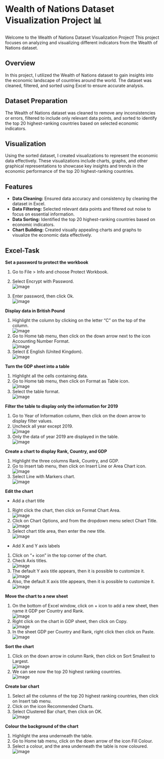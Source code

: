 
# Wealth of Nations Dataset Visualization Project 📊

Welcome to the Wealth of Nations Dataset Visualization Project! This project focuses on analyzing and visualizing different indicators from the Wealth of Nations dataset.

## Overview

In this project, I utilized the Wealth of Nations dataset to gain insights into the economic landscape of countries around the world. The dataset was cleaned, filtered, and sorted using Excel to ensure accurate analysis.

## Dataset Preparation

The Wealth of Nations dataset was cleaned to remove any inconsistencies or errors, filtered to include only relevant data points, and sorted to identify the top 20 highest-ranking countries based on selected economic indicators.

## Visualization

Using the sorted dataset, I created visualizations to represent the economic data effectively. These visualizations include charts, graphs, and other graphical representations to showcase key insights and trends in the economic performance of the top 20 highest-ranking countries.

## Features

- **Data Cleaning:** Ensured data accuracy and consistency by cleaning the dataset in Excel.
- **Data Filtering:** Selected relevant data points and filtered out noise to focus on essential information.
- **Data Sorting:** Identified the top 20 highest-ranking countries based on economic indicators.
- **Chart Building:** Created visually appealing charts and graphs to visualize the economic data effectively.

## Excel-Task

**Set a password to protect the workbook**
1)	Go to File > Info and choose Protect Workbook.
2)	Select Encrypt with Password.<br>
 ![image](https://github.com/JiheneGouider/Wealth-of-Nations-Excel-and-Tableau-Project/assets/168087527/13a590ad-ab23-47b7-8c77-3be7a8d8aea9)

 
3)	Enter password, then click Ok.<br>
 ![image](https://github.com/JiheneGouider/Wealth-of-Nations-Excel-and-Tableau-Project/assets/168087527/a1fc9d30-f1d9-4bf2-8372-739b1739a1ac)


**Display data in British Pound**
1)	Highlight the column by clicking on the letter “C” on the top of the column.<br>
![image](https://github.com/JiheneGouider/Wealth-of-Nations-Excel-and-Tableau-Project/assets/168087527/541827d8-a80f-4e86-bce9-06c7fb0b8b30)
2)	Go to Home tab menu, then click on the down arrow next to the icon Accounting Number Format. <br>
![image](https://github.com/JiheneGouider/Wealth-of-Nations-Excel-and-Tableau-Project/assets/168087527/98f72ec6-dd01-483a-8973-316c38eee31a)
3)	Select £ English (United Kingdom).<br>
![image](https://github.com/JiheneGouider/Wealth-of-Nations-Excel-and-Tableau-Project/assets/168087527/a4bca0ce-a232-46a7-82b3-120156ecf34b)

**Turn the GDP sheet into a table**
1)	Highlight all the cells containing data.
2)	Go to Home tab menu, then click on Format as Table icon.<br>
![image](https://github.com/JiheneGouider/Wealth-of-Nations-Excel-and-Tableau-Project/assets/168087527/f4c26531-2f27-458d-b305-30d0fb0f3227)
3)	Select the table format.<br>
![image](https://github.com/JiheneGouider/Wealth-of-Nations-Excel-and-Tableau-Project/assets/168087527/d368ecb5-c185-4693-8921-ad111c81381b)

**Filter the table to display only the information for 2019**
1)	Go to Year of Information column, then click on the down arrow to display filter values.
2)	Uncheck all year except 2019.<br>
 ![image](https://github.com/JiheneGouider/Wealth-of-Nations-Excel-and-Tableau-Project/assets/168087527/33e84d1b-0e5a-41f4-978e-1d65d2e6763c)
3)	Only the data of year 2019 are displayed in the table.<br>
 ![image](https://github.com/JiheneGouider/Wealth-of-Nations-Excel-and-Tableau-Project/assets/168087527/d8a602c6-0830-404c-8614-a999e746c111)

**Create a chart to display Rank, Country, and GDP**
1)	Highlight the three columns Rank, Country, and GDP.
2)	Go to Insert tab menu, then click on Insert Line or Area Chart icon.<br>
![image](https://github.com/JiheneGouider/Wealth-of-Nations-Excel-and-Tableau-Project/assets/168087527/b3c2ea08-20df-4013-a4ad-9d8b3edb91b3)
3)	Select Line with Markers chart.<br>
![image](https://github.com/JiheneGouider/Wealth-of-Nations-Excel-and-Tableau-Project/assets/168087527/cd27cedf-f2ac-4b96-af44-02d07b86a718)

**Edit the chart**
- Add a chart title
1) Right click the chart, then click on Format Chart Area.<br>
![image](https://github.com/JiheneGouider/Wealth-of-Nations-Excel-and-Tableau-Project/assets/168087527/67b0405b-121c-499c-813b-ebb9e8b07e93)
2) Click on Chart Options, and from the dropdown menu select Chart Title.<br>
![image](https://github.com/JiheneGouider/Wealth-of-Nations-Excel-and-Tableau-Project/assets/168087527/b4eedda6-e1a2-48fc-a16d-4a5e71695c01)
3) Select chart title area, then enter the new title.<br>
![image](https://github.com/JiheneGouider/Wealth-of-Nations-Excel-and-Tableau-Project/assets/168087527/1e6e6689-bb07-43d3-be6b-f5a93ec3db1b)

- Add X and Y axis labels
1) Click on “+ icon” in the top corner of the chart.
2) Check Axis titles.<br> 
![image](https://github.com/JiheneGouider/Wealth-of-Nations-Excel-and-Tableau-Project/assets/168087527/4c23d932-a5f9-435a-ba3c-5573b4f3aa19)
3) The default Y axis title appears, then it is possible to customize it.<br>
![image](https://github.com/JiheneGouider/Wealth-of-Nations-Excel-and-Tableau-Project/assets/168087527/07b71e49-b7ce-48c3-a976-9ef442ee950e)
4) Also, the default X axis title appears, then it is possible to customize it.<br>
 ![image](https://github.com/JiheneGouider/Wealth-of-Nations-Excel-and-Tableau-Project/assets/168087527/4e620c92-c150-4cc9-9222-390aa1ac73de)

**Move the chart to a new sheet**
1)	On the bottom of Excel window, click on + icon to add a new sheet, then name it GDP per Country and Rank.<br>
![image](https://github.com/JiheneGouider/Wealth-of-Nations-Excel-and-Tableau-Project/assets/168087527/bf792800-1eb1-42fa-9b84-3315dd23a116)
2)	Right click on the chart in GDP sheet, then click on Copy.<br>
![image](https://github.com/JiheneGouider/Wealth-of-Nations-Excel-and-Tableau-Project/assets/168087527/456e8b9e-3f0d-4c0a-94fa-a66ad63d21df)
3)	In the sheet GDP per Country and Rank, right click then click on Paste.<br>
![image](https://github.com/JiheneGouider/Wealth-of-Nations-Excel-and-Tableau-Project/assets/168087527/9b16ac3e-f808-479f-a8e0-4f70e8680c67)

**Sort the chart**
1)	Click on the down arrow in column Rank, then click on Sort Smallest to Largest.<br>
![image](https://github.com/JiheneGouider/Wealth-of-Nations-Excel-and-Tableau-Project/assets/168087527/57539589-62ed-45c8-849c-e4f828a766ba)
2)	We can see now the top 20 highest ranking countries.<br>
![image](https://github.com/JiheneGouider/Wealth-of-Nations-Excel-and-Tableau-Project/assets/168087527/b744585c-8e5b-4c65-aa5d-5d0becb70246)

**Create bar chart**
1)	Select all the columns of the top 20 highest ranking countries, then click on Insert tab menu.
2)	Click on the icon Recommended Charts.
3)	Select Clustered Bar chart, then click on OK.<br>
 ![image](https://github.com/JiheneGouider/Wealth-of-Nations-Excel-and-Tableau-Project/assets/168087527/c174c477-c0d2-426d-9408-10eac281ffd0)

**Colour the background of the chart**
1)	Highlight the area underneath the table.
2)	Go to Home tab menu, click on the down arrow of the icon Fill Colour.
3)	Select a colour, and the area underneath the table is now coloured.<br>
![image](https://github.com/JiheneGouider/Wealth-of-Nations-Excel-and-Tableau-Project/assets/168087527/75dd4ef5-ed85-4bc7-93ec-b379ef44ce19)



